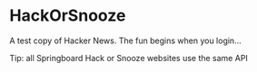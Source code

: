 # HackOrSnooze

A test copy of Hacker News. The fun begins when you login...

Tip: all Springboard Hack or Snooze websites use the same API
